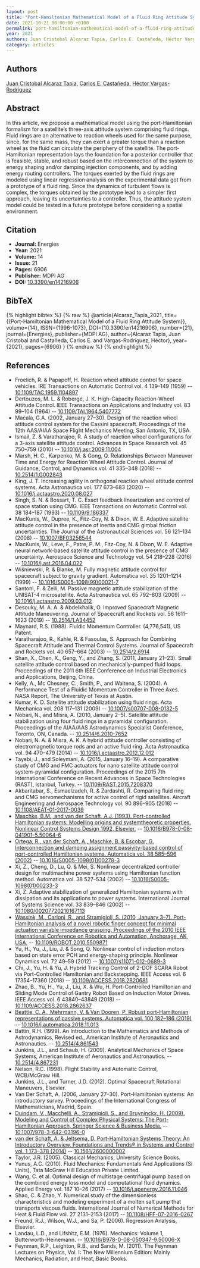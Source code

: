 ```yaml
---
layout: post
title: "Port-Hamiltonian Mathematical Model of a Fluid Ring Attitude System"
date: 2021-10-21 00:00:00 +0100
permalink: port-hamiltonian-mathematical-model-of-a-fluid-ring-attitude-system
year: 2021
authors: Juan Cristobal Alcaraz Tapia, Carlos E. Castañeda, Héctor Vargas-Rodríguez
category: articles
---
```

 
## Authors
[Juan Cristobal Alcaraz Tapia](authors/juan_cristobal_alcaraz_tapia), [Carlos E. Castañeda](authors/carlos_e_castaneda), [Héctor Vargas-Rodríguez](authors/hector_vargas_rodriguez)
 
## Abstract
In this article, we propose a mathematical model using the port-Hamiltonian formalism for a satellite’s three-axis attitude system comprising fluid rings. Fluid rings are an alternative to reaction wheels used for the same purpose, since, for the same mass, they can exert a greater torque than a reaction wheel as the fluid can circulate the periphery of the satellite. The port-Hamiltonian representation lays the foundation for a posterior controller that is feasible, stable, and robust based on the interconnection of the system to energy shaping and/or damping injection components, and by adding energy routing controllers. The torques exerted by the fluid rings are modeled using linear regression analysis on the experimental data got from a prototype of a fluid ring. Since the dynamics of turbulent flows is complex, the torques obtained by the prototype lead to a simpler first approach, leaving its uncertainties to a controller. Thus, the attitude system model could be tested in a future prototype before considering a spatial environment.
 
## Citation
- **Journal:** Energies
- **Year:** 2021
- **Volume:** 14
- **Issue:** 21
- **Pages:** 6906
- **Publisher:** MDPI AG
- **DOI:** [10.3390/en14216906](https://doi.org/10.3390/en14216906)
 
## BibTeX
{% highlight bibtex %}
{% raw %}
@article{Alcaraz_Tapia_2021,
  title={{Port-Hamiltonian Mathematical Model of a Fluid Ring Attitude System}},
  volume={14},
  ISSN={1996-1073},
  DOI={10.3390/en14216906},
  number={21},
  journal={Energies},
  publisher={MDPI AG},
  author={Alcaraz Tapia, Juan Cristobal and Castañeda, Carlos E. and Vargas-Rodríguez, Héctor},
  year={2021},
  pages={6906}
}
{% endraw %}
{% endhighlight %}
 
## References
- Froelich, R. & Papapoff, H. Reaction wheel attitude control for space vehicles. IRE Transactions on Automatic Control vol. 4 139–149 (1959) -- [10.1109/TAC.1959.1104897](https://doi.org/10.1109/TAC.1959.1104897)
- Dertouzos, M. L. & Roberge, J. K. High-Capacity Reaction-Wheel Attitude Control. IEEE Transactions on Applications and Industry vol. 83 99–104 (1964) -- [10.1109/TAI.1964.5407772](https://doi.org/10.1109/TAI.1964.5407772)
- Macala, G.A. (2002, January 27–30). Design of the reaction wheel attitude control system for the Cassini spacecraft. Proceedings of the 12th AAS/AIAA Space Flight Mechanics Meeting, San Antonio, TX, USA.
- Ismail, Z. & Varatharajoo, R. A study of reaction wheel configurations for a 3-axis satellite attitude control. Advances in Space Research vol. 45 750–759 (2010) -- [10.1016/j.asr.2009.11.004](https://doi.org/10.1016/j.asr.2009.11.004)
- Marsh, H. C., Karpenko, M. & Gong, Q. Relationships Between Maneuver Time and Energy for Reaction Wheel Attitude Control. Journal of Guidance, Control, and Dynamics vol. 41 335–348 (2018) -- [10.2514/1.G002843](https://doi.org/10.2514/1.G002843)
- King, J. T. Increasing agility in orthogonal reaction wheel attitude control systems. Acta Astronautica vol. 177 673–683 (2020) -- [10.1016/j.actaastro.2020.08.027](https://doi.org/10.1016/j.actaastro.2020.08.027)
- Singh, S. N. & Bossart, T. C. Exact feedback linearization and control of space station using CMG. IEEE Transactions on Automatic Control vol. 38 184–187 (1993) -- [10.1109/9.186337](https://doi.org/10.1109/9.186337)
- MacKunis, W., Dupree, K., Fitz-Coy, N. & Dixon, W. E. Adaptive satellite attitude control in the presence of inertia and CMG gimbal friction uncertainties. The Journal of the Astronautical Sciences vol. 56 121–134 (2008) -- [10.1007/BF03256544](https://doi.org/10.1007/BF03256544)
- MacKunis, W., Leve, F., Patre, P. M., Fitz-Coy, N. & Dixon, W. E. Adaptive neural network-based satellite attitude control in the presence of CMG uncertainty. Aerospace Science and Technology vol. 54 218–228 (2016) -- [10.1016/j.ast.2016.04.022](https://doi.org/10.1016/j.ast.2016.04.022)
- Wiśniewski, R. & Blanke, M. Fully magnetic attitude control for spacecraft subject to gravity gradient. Automatica vol. 35 1201–1214 (1999) -- [10.1016/S0005-1098(99)00021-7](https://doi.org/10.1016/S0005-1098(99)00021-7)
- Santoni, F. & Zelli, M. Passive magnetic attitude stabilization of the UNISAT-4 microsatellite. Acta Astronautica vol. 65 792–803 (2009) -- [10.1016/j.actaastro.2009.03.012](https://doi.org/10.1016/j.actaastro.2009.03.012)
- Desouky, M. A. A. & Abdelkhalik, O. Improved Spacecraft Magnetic Attitude Maneuvering. Journal of Spacecraft and Rockets vol. 56 1611–1623 (2019) -- [10.2514/1.A34452](https://doi.org/10.2514/1.A34452)
- Maynard, R.S. (1988). Fluidic Momentum Controller. (4,776,541), US Patent.
- Varatharajoo, R., Kahle, R. & Fasoulas, S. Approach for Combining Spacecraft Attitude and Thermal Control Systems. Journal of Spacecraft and Rockets vol. 40 657–664 (2003) -- [10.2514/2.6914](https://doi.org/10.2514/2.6914)
- Shan, X., Chen, X., Geng, Y., and Zhang, S. (2011, January 21–23). Small satellite attitude control based on mechanically-pumped fluid loops. Proceedings of the 2011 6th IEEE Conference on Industrial Electronics and Applications, Beijing, China.
- Kelly, A., Mc Chesney, C., Smith, P., and Waltena, S. (2004). A Performance Test of a Fluidic Momentum Controller in Three Axes. NASA Report, The University of Texas at Austin.
- Kumar, K. D. Satellite attitude stabilization using fluid rings. Acta Mechanica vol. 208 117–131 (2009) -- [10.1007/s00707-008-0132-5](https://doi.org/10.1007/s00707-008-0132-5)
- Nobari, N., and Misra, A. (2010, January 2–5). Satellite attitude stabilization using four fluid rings in a pyramidal configuration. Proceedings of the AIAA/AAS Astrodynamics Specialist Conference, Toronto, ON, Canada. -- [10.2514/6.2010-7652](https://doi.org/10.2514/6.2010-7652)
- Nobari, N. A. & Misra, A. K. A hybrid attitude controller consisting of electromagnetic torque rods and an active fluid ring. Acta Astronautica vol. 94 470–479 (2014) -- [10.1016/j.actaastro.2012.12.012](https://doi.org/10.1016/j.actaastro.2012.12.012)
- Tayebi, J., and Soleymani, A. (2015, January 16–19). A comparative study of CMG and FMC actuators for nano satellite attitude control system-pyramidal configuration. Proceedings of the 2015 7th International Conference on Recent Advances in Space Technologies (RAST), Istanbul, Turkey. -- [10.1109/RAST.2015.7208370](https://doi.org/10.1109/RAST.2015.7208370)
- Akbaritabar, S., Esmaelzadeh, R. & Zardashti, R. Comparing fluid ring and CMG servomechanisms for active control of rigid satellites. Aircraft Engineering and Aerospace Technology vol. 90 896–905 (2018) -- [10.1108/AEAT-01-2017-0039](https://doi.org/10.1108/AEAT-01-2017-0039)
- [Maschke, B.M., and van der Schaft, A.J. (1993). Port-controlled Hamiltonian systems: Modelling origins and systemtheoretic properties. Nonlinear Control Systems Design 1992, Elsevier.](port-controlled-hamiltonian-systems-modelling-origins-and-systemtheoretic-properties-93) -- [10.1016/B978-0-08-041901-5.50064-6](https://doi.org/10.1016/B978-0-08-041901-5.50064-6)
- [Ortega, R., van der Schaft, A., Maschke, B. & Escobar, G. Interconnection and damping assignment passivity-based control of port-controlled Hamiltonian systems. Automatica vol. 38 585–596 (2002)](interconnection-and-damping-assignment-passivity-based-control-of-port-controlled-hamiltonian-systems) -- [10.1016/S0005-1098(01)00278-3](https://doi.org/10.1016/S0005-1098(01)00278-3)
- Xi, Z., Cheng, D., Lu, Q. & Mei, S. Nonlinear decentralized controller design for multimachine power systems using Hamiltonian function method. Automatica vol. 38 527–534 (2002) -- [10.1016/S0005-1098(01)00233-3](https://doi.org/10.1016/S0005-1098(01)00233-3)
- Xi, Z. Adaptive stabilization of generalized Hamiltonian systems with dissipation and its applications to power systems. International Journal of Systems Science vol. 33 839–846 (2002) -- [10.1080/00207720210167113](https://doi.org/10.1080/00207720210167113)
- [Wassink, M., Carloni, R., and Stramigioli, S. (2010, January 3–7). Port-Hamiltonian analysis of a novel robotic finger concept for minimal actuation variable impedance grasping. Proceedings of the 2010 IEEE International Conference on Robotics and Automation, Anchorage, AK, USA.](port-hamiltonian-analysis-of-a-novel-robotic-finger-concept-for-minimal-actuation-variable-impedance-grasping) -- [10.1109/ROBOT.2010.5509871](https://doi.org/10.1109/ROBOT.2010.5509871)
- Yu, H., Yu, J., Liu, J. & Song, Q. Nonlinear control of induction motors based on state error PCH and energy-shaping principle. Nonlinear Dynamics vol. 72 49–59 (2012) -- [10.1007/s11071-012-0689-3](https://doi.org/10.1007/s11071-012-0689-3)
- Chi, J., Yu, H. & Yu, J. Hybrid Tracking Control of 2-DOF SCARA Robot via Port-Controlled Hamiltonian and Backstepping. IEEE Access vol. 6 17354–17360 (2018) -- [10.1109/ACCESS.2018.2820681](https://doi.org/10.1109/ACCESS.2018.2820681)
- Zhao, B., Yu, H., Yu, J., Liu, X. & Wu, H. Port-Controlled Hamiltonian and Sliding Mode Control of Gantry Robot Based on Induction Motor Drives. IEEE Access vol. 6 43840–43849 (2018) -- [10.1109/ACCESS.2018.2862637](https://doi.org/10.1109/ACCESS.2018.2862637)
- [Beattie, C. A., Mehrmann, V. & Van Dooren, P. Robust port-Hamiltonian representations of passive systems. Automatica vol. 100 182–186 (2019)](robust-port-hamiltonian-representations-of-passive-systems) -- [10.1016/j.automatica.2018.11.013](https://doi.org/10.1016/j.automatica.2018.11.013)
- Battin, R.H. (1999). An Introduction to the Mathematics and Methods of Astrodynamics, Revised ed., American Institute of Aeronautics and Astronautics. -- [10.2514/4.861543](https://doi.org/10.2514/4.861543)
- Junkins, J.L., and Schaub, H. (2009). Analytical Mechanics of Space Systems, American Institute of Aeronautics and Astronautics. -- [10.2514/4.867231](https://doi.org/10.2514/4.867231)
- Nelson, R.C. (1998). Flight Stability and Automatic Control, WCB/McGraw Hill.
- Junkins, J.L., and Turner, J.D. (2012). Optimal Spacecraft Rotational Maneuvers, Elsevier.
- Van Der Schaft, A. (2006, January 27–30). Port-Hamiltonian systems: An introductory survey. Proceedings of the International Congress of Mathematicians, Madrid, Spain.
- [Duindam, V., Macchelli, A., Stramigioli, S., and Bruyninckx, H. (2009). Modeling and Control of Complex Physical Systems: The Port-Hamiltonian Approach, Springer Science & Business Media.](modeling-and-control-of-complex-physical-systems) -- [10.1007/978-3-642-03196-0](https://doi.org/10.1007/978-3-642-03196-0)
- [van der Schaft, A. & Jeltsema, D. Port-Hamiltonian Systems Theory: An Introductory Overview. Foundations and Trends® in Systems and Control vol. 1 173–378 (2014)](port-hamiltonian-systems-theory-an-introductory-overview-journal) -- [10.1561/2600000002](https://doi.org/10.1561/2600000002)
- Taylor, J.R. (2005). Classical Mechanics, University Science Books.
- Yunus, A.C. (2010). Fluid Mechanics: Fundamentals And Applications (Si Units), Tata McGraw Hill Education Private Limited.
- Wang, C. et al. Optimal design of multistage centrifugal pump based on the combined energy loss model and computational fluid dynamics. Applied Energy vol. 187 10–26 (2017) -- [10.1016/j.apenergy.2016.11.046](https://doi.org/10.1016/j.apenergy.2016.11.046)
- Shao, C. & Zhao, Y. Numerical study of the dimensionless characteristics and modeling experiment of a molten salt pump that transports viscous fluids. International Journal of Numerical Methods for Heat &amp; Fluid Flow vol. 27 2131–2153 (2017) -- [10.1108/HFF-07-2016-0267](https://doi.org/10.1108/HFF-07-2016-0267)
- Freund, R.J., Wilson, W.J., and Sa, P. (2006). Regression Analysis, Elsevier.
- Landau, L.D., and Lifshitz, E.M. (1976). Mechanics: Volume 1, Butterworth-Heinemann. -- [10.1016/B978-0-08-050347-9.50006-X](https://doi.org/10.1016/B978-0-08-050347-9.50006-X)
- Feynman, R.P., Leighton, R.B., and Sands, M. (2011). The Feynman Lectures on Physics, Vol. I: The New Millennium Edition: Mainly Mechanics, Radiation, and Heat, Basic Books.

